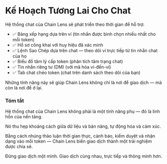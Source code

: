 # Kế Hoạch Tương Lai Cho Chat

Hệ thống chat của Chain Lens sẽ phát triển theo thời gian để hỗ trợ:
- ✅ Bảng xếp hạng dựa trên ví (tin nhắn được bình chọn nhiều nhất cho mỗi token)
- ✅ Hồ sơ công khai với huy hiệu đã xác minh
- ✅ Lệnh Sao Chép dựa trên chat — theo dõi ví trực tiếp từ tin nhắn chat của họ
- ✅ Biểu đồ tâm lý cấp token (phân tích tâm trạng chat)
- ✅ Tin nhắn riêng tư (DM) (với mã hóa ví-đến-ví)
- ✅ Tab chat chéo token (chat trên danh sách theo dõi của bạn)

Những tính năng này sẽ giúp Chain Lens không chỉ là nơi để giao dịch — mà còn là nơi để ở lại.

### Tóm tắt

Hệ thống chat của Chain Lens không phải là một tính năng phụ — đó là linh hồn của nền tảng.

Nó thu hẹp khoảng cách giữa dữ liệu và bản năng, tự động hóa và cảm xúc.

Bằng cách nhúng thảo luận thời gian thực, cảnh báo, kiểm duyệt và nhận dạng vào mỗi token — Chain Lens biến giao dịch thành một trải nghiệm được chia sẻ.

Đừng giao dịch một mình. Giao dịch cùng nhau, trực tiếp và thông minh hơn.
